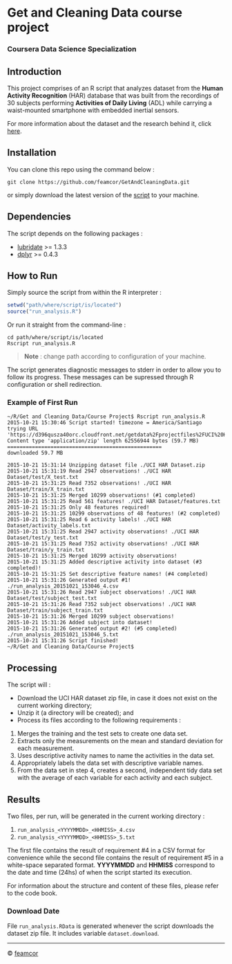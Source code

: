 # **Get and Cleaning Data** course project
### Coursera Data Science Specialization

## Introduction
This project comprises of an R script that analyzes dataset from the **Human Activity Recognition** (HAR) database that was built from the recordings of 30 subjects performing **Activities of Daily Living** (ADL) while carrying a waist-mounted smartphone with embedded inertial sensors.

For more information about the dataset and the research behind it, click [here](http://archive.ics.uci.edu/ml/datasets/Human+Activity+Recognition+Using+Smartphones).

## Installation
You can clone this repo using the command below :
```
git clone https://github.com/feamcor/GetAndCleaningData.git
```
or simply download the latest version of the [script](https://raw.githubusercontent.com/feamcor/GetAndCleaningData/master/run_analysis.R) to your machine.

## Dependencies
The script depends on the following packages :

*  [lubridate](https://cran.r-project.org/web/packages/lubridate/index.html) >= 1.3.3
*  [dplyr](https://cran.r-project.org/web/packages/dplyr/index.html) >= 0.4.3

## How to Run
Simply source the script from within the R interpreter :
```R
setwd("path/where/script/is/located")
source("run_analysis.R")
```

Or run it straight from the command-line :
```
cd path/where/script/is/located
Rscript run_analysis.R
```

> **Note** : change path according to configuration of your machine.

The script generates diagnostic messages to stderr in order to allow you to follow its progress. These messages can be supressed through R configuration or shell redirection.

### Example of First Run
```
~/R/Get and Cleaning Data/Course Project$ Rscript run_analysis.R
2015-10-21 15:30:46 Script started! timezone = America/Santiago
trying URL 'https://d396qusza40orc.cloudfront.net/getdata%2Fprojectfiles%2FUCI%20HAR%20Dataset.zip'
Content type 'application/zip' length 62556944 bytes (59.7 MB)
==================================================
downloaded 59.7 MB

2015-10-21 15:31:14 Unzipping dataset file ./UCI HAR Dataset.zip
2015-10-21 15:31:19 Read 2947 observations! ./UCI HAR Dataset/test/X_test.txt
2015-10-21 15:31:25 Read 7352 observations! ./UCI HAR Dataset/train/X_train.txt
2015-10-21 15:31:25 Merged 10299 observations! (#1 completed)
2015-10-21 15:31:25 Read 561 features! ./UCI HAR Dataset/features.txt
2015-10-21 15:31:25 Only 48 features required!
2015-10-21 15:31:25 10299 observations of 48 features! (#2 completed)
2015-10-21 15:31:25 Read 6 activity labels! ./UCI HAR Dataset/activity_labels.txt
2015-10-21 15:31:25 Read 2947 activity observations! ./UCI HAR Dataset/test/y_test.txt
2015-10-21 15:31:25 Read 7352 activity observations! ./UCI HAR Dataset/train/y_train.txt
2015-10-21 15:31:25 Merged 10299 activity observations!
2015-10-21 15:31:25 Added descriptive activity into dataset (#3 completed)!
2015-10-21 15:31:25 Set descriptive feature names! (#4 completed)
2015-10-21 15:31:26 Generated output #1! ./run_analysis_20151021_153046_4.csv
2015-10-21 15:31:26 Read 2947 subject observations! ./UCI HAR Dataset/test/subject_test.txt
2015-10-21 15:31:26 Read 7352 subject observations! ./UCI HAR Dataset/train/subject_train.txt
2015-10-21 15:31:26 Merged 10299 subject observations!
2015-10-21 15:31:26 Added subject into dataset!
2015-10-21 15:31:26 Generated output #2! (#5 completed) ./run_analysis_20151021_153046_5.txt
2015-10-21 15:31:26 Script finished!
~/R/Get and Cleaning Data/Course Project$
```

## Processing
The script will :

*  Download the UCI HAR dataset zip file, in case it does not exist on the current working directory;
*  Unzip it (a directory will be created); and
*  Process its files according to the following requirements :

  1.  Merges the training and the test sets to create one data set.
  2.  Extracts only the measurements on the mean and standard deviation for each measurement. 
  3.  Uses descriptive activity names to name the activities in the data set.
  4.  Appropriately labels the data set with descriptive variable names. 
  5.  From the data set in step 4, creates a second, independent tidy data set with the average of each variable for each activity and each subject.

## Results
Two files, per run, will be generated in the current working directory :

1.    ```run_analysis_<YYYYMMDD>_<HHMISS>_4.csv```
2.    ```run_analysis_<YYYYMMDD>_<HHMISS>_5.txt```

The first file contains the result of requirement #4 in a CSV format for convenience while the second file contains the result of requirement #5 in a white-space separated format. **YYYYMMDD** and **HHMISS** correspond to the date and time (24hs) of when the script started its execution.

For information about the structure and content of these files, please refer to the code book.

### Download Date
File ```run_analysis.RData``` is generated whenever the script downloads the dataset zip file. It includes variable ```dataset.download```.

---
&copy; [feamcor](https://github.com/feamcor)
